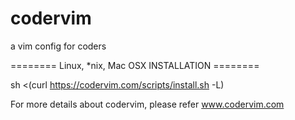 codervim
========

a vim config for coders


======== Linux, *nix, Mac OSX INSTALLATION ========

sh <(curl https://codervim.com/scripts/install.sh  -L)


For more details about codervim, please refer www.codervim.com





